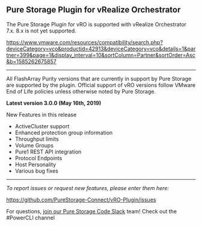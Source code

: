 
<!-- wp:heading -->
<h2>Pure Storage Plugin for vRealize Orchestrator</h2>
<!-- /wp:heading -->

<!-- wp:paragraph -->
<p>The Pure Storage Plugin for vRO is supported with vRealize Orchestrator 7.x. 8.x is not yet supported.</p>
<!-- /wp:paragraph -->

<!-- wp:paragraph -->
<p><a href="https://www.vmware.com/resources/compatibility/search.php?deviceCategory=vco&amp;productid=42913&amp;deviceCategory=vco&amp;details=1&amp;partner=399&amp;page=1&amp;display_interval=10&amp;sortColumn=Partner&amp;sortOrder=Asc&amp;b=1585262675857">https://www.vmware.com/resources/compatibility/search.php?deviceCategory=vco&amp;productid=42913&amp;deviceCategory=vco&amp;details=1&amp;partner=399&amp;page=1&amp;display_interval=10&amp;sortColumn=Partner&amp;sortOrder=Asc&amp;b=1585262675857</a></p>
<!-- /wp:paragraph -->

<!-- wp:separator -->
<hr class="wp-block-separator"/>
<!-- /wp:separator -->

<!-- wp:paragraph -->
<p>All FlashArray Purity versions that are currently in support by Pure Storage are supported by the plugin. Official support of vRO versions follow VMware End of Life policies unless otherwise noted by Pure Storage.</p>
<!-- /wp:paragraph -->

<!-- wp:paragraph -->
<p><strong>Latest version 3.0.0 (May 16th, 2019)</strong></p>
<!-- /wp:paragraph -->

<!-- wp:paragraph -->
<p>New Features in this release</p>
<!-- /wp:paragraph -->

<ul>
<li>ActiveCluster support</li>
<li>Enhanced protection group information</li>
<li>Throughput limits</li>
<li>Volume Groups</li>
<li>Pure1 REST API integration</li>
<li>Protocol Endpoints</li>
<li>Host Personality</li>
<li>Various bug fixes</li>
</ul>

<!-- wp:separator -->
<hr class="wp-block-separator"/>
<!-- /wp:separator -->

<!-- wp:paragraph -->
<p><em>To report issues or request new features, please enter them here:</em></p>
<!-- /wp:paragraph -->

<!-- wp:paragraph -->
<p><a href="https://github.com/PureStorage-Connect/vRO-Plugin/issues">https://github.com/PureStorage-Connect/vRO-Plugin/issues</a></p>
<!-- /wp:paragraph -->

<!-- wp:paragraph -->
<p>For questions,&nbsp;<a href="https://codeinvite.purestorage.com/">join our Pure Storage Code Slack</a>&nbsp;team! Check out the #PowerCLI channel</p>
<!-- /wp:paragraph -->
